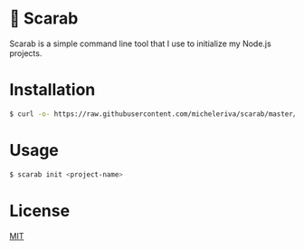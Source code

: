 # 🌺 Scarab

Scarab is a simple command line tool that I use to initialize my Node.js projects. <br />

# Installation

```sh
$ curl -o- https://raw.githubusercontent.com/micheleriva/scarab/master/install.sh | bash
```

# Usage

```sh
$ scarab init <project-name>
```

# License
[MIT](/LICENSE.md)